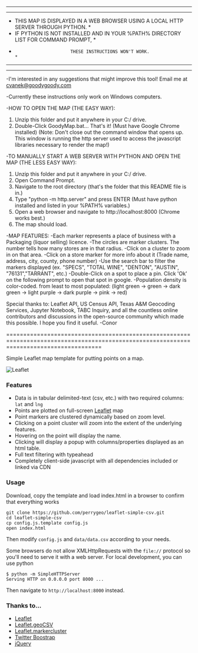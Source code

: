 ***************************************************************************************
***************************************************************************************
*  THIS MAP IS DISPLAYED IN A WEB BROWSER USING A LOCAL HTTP SERVER THROUGH PYTHON.   *
*  IF PYTHON IS NOT INSTALLED AND IN YOUR %PATH% DIRECTORY LIST FOR COMMAND PROMPT,   *
*                          THESE INSTRUCTIONS WON'T WORK.                             *
***************************************************************************************
***************************************************************************************


-I'm interested in any suggestions that might improve this tool!
Email me at cvanek@goodygoody.com

-Currently these instructions only work on Windows computers.

-HOW TO OPEN THE MAP (THE EASY WAY):
1) Unzip this folder and put it anywhere in your C:/ drive.
2) Double-Click GoodyMap.bat... That's it! (Must have Google Chrome installed)
(Note: Don't close out the command window that opens up. This window is running the http server used to
access the javascript libraries necessary to render the map!)

-TO MANUALLY START A WEB SERVER WITH PYTHON AND OPEN THE MAP (THE LESS EASY WAY):
1) Unzip this folder and put it anywhere in your C:/ drive.
2) Open Command Prompt.
3) Navigate to the root directory (that's the folder that this README file is in.)
4) Type "python -m http.server" and press ENTER (Must have python installed and listed in your %PATH% variables.)
5) Open a web browser and navigate to http://localhost:8000 (Chrome works best.)
6) The map should load. 


-MAP FEATURES:
-Each marker represents a place of business with a Packaging (liquor selling) licence.
-The circles are marker clusters. The number tells how many stores are in that radius.
-Click on a cluster to zoom in on that area.
-Click on a store marker for more info about it (Trade name, address, city, county, phone number)
-Use the search bar to filter the markers displayed (ex. "SPECS", "TOTAL WINE", "DENTON", "AUSTIN", "76131","TARRANT", etc.)
-Double-Click on a spot to place a pin. Click 'Ok' on the following prompt to open that spot in google.
-Population density is color-coded. from least to most populated: (light green -> green -> dark green -> light purple -> dark purple -> pink -> red)

Special thanks to: Leaflet API, US Census API, Texas A&M Geocoding Services, Jupyter Notebook, TABC Inquiry, and
all the countless online contributors and discussions in the open-source community which made this possible.
I hope you find it useful.
-Conor

========================================================================================================================================

Simple Leaflet map template for putting points on a map.

<img src="https://raw.github.com/perrygeo/leaflet-simple-csv/master/img/screenshot1.png" alt="Leaflet" />

### Features
* Data is in tabular delimited-text (csv, etc.) with two required columns: `lat` and `lng`
* Points are plotted on full-screen [Leaflet](https://github.com/Leaflet/Leaflet) map
* Point markers are clustered dynamically based on zoom level.
* Clicking on a point cluster will zoom into the extent of the underlying features.
* Hovering on the point will display the name. 
* Clicking will display a popup with columns/properties displayed as an html table.
* Full text filtering with typeahead
* Completely client-side javascript with all dependencies included or linked via CDN

###
### Usage
Download, copy the template and load index.html in a browser to confirm that everything works

```
git clone https://github.com/perrygeo/leaflet-simple-csv.git
cd leaflet-simple-csv
cp config.js.template config.js
open index.html
```

Then modify `config.js` and `data/data.csv` according to your needs.

Some browsers do not allow XMLHttpRequests with the `file://` protocol so you'll need to serve it with a web server. For local development, you can use python

```
$ python -m SimpleHTTPServer
Serving HTTP on 0.0.0.0 port 8000 ...
```
Then navigate to `http://localhost:8000` instead.

### Thanks to...

* [Leaflet](https://github.com/Leaflet/Leaflet)
* [Leaflet.geoCSV](https://github.com/joker-x/Leaflet.geoCSV)
* [Leaflet.markercluster](https://github.com/Leaflet/Leaflet.markercluster)
* [Twitter Boostrap](http://twitter.github.io/bootstrap/)
* [jQuery](http://jquery.com/)

